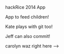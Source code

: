 hackRice 2014 App

App to feed children!

Kate plays with git too!

Jeff can also commit!


carolyn waz right here -->